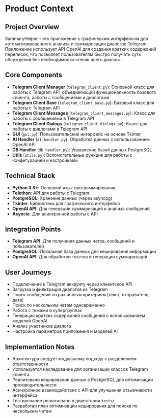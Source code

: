 # Product Context

## Project Overview
SammaryHelper - это приложение с графическим интерфейсом для автоматизированного анализа и суммаризации диалогов Telegram. Приложение использует API OpenAI для создания кратких содержаний переписок, что позволяет пользователям быстро получать суть обсуждений без необходимости чтения всего диалога.

## Core Components
- **Telegram Client Manager** (`telegram_client.py`): Основной класс для работы с Telegram API, объединяющий функциональность базового клиента, работы с сообщениями и диалогами
- **Telegram Client Base** (`telegram_client_base.py`): Базовый класс для работы с Telegram API
- **Telegram Client Messages** (`telegram_client_messages.py`): Класс для работы с сообщениями в Telegram API
- **Telegram Client Dialogs** (`telegram_client_dialogs.py`): Класс для работы с диалогами в Telegram API
- **GUI** (`gui.py`): Пользовательский интерфейс на основе Tkinter
- **AI Handler** (`ai_handler.py`): Обработка данных с использованием OpenAI API
- **DB Handler** (`db_handler.py`): Управление базой данных PostgreSQL
- **Utils** (`utils.py`): Вспомогательные функции для работы с конфигурацией и настройками

## Technical Stack
- **Python 3.8+**: Основной язык программирования
- **Telethon**: API для работы с Telegram
- **PostgreSQL**: Хранение данных (через asyncpg)
- **Tkinter**: Библиотека для графического интерфейса
- **OpenAI API**: Для генерации суммаризаций и анализа сообщений
- **Asyncio**: Для асинхронной работы с API

## Integration Points
- **Telegram API**: Для получения данных чатов, сообщений и пользователей
- **PostgreSQL**: Локальная база данных для кеширования информации
- **OpenAI API**: Для обработки текстов и генерации суммаризаций

## User Journeys
- Подключение к Telegram аккаунту через клиентское API
- Загрузка и фильтрация диалогов из Telegram
- Поиск сообщений по различным критериям (текст, отправитель, дата)
- Поиск по нескольким чатам одновременно
- Работа с темами в супергруппах
- Генерация кратких содержаний сообщений с использованием моделей OpenAI
- Анализ участников диалога
- Настройка параметров приложения и моделей AI

## Implementation Notes
- Архитектура следует модульному подходу с разделением ответственности
- Используется наследование для организации классов Telegram клиента
- Реализовано кеширование данных в PostgreSQL для оптимизации производительности
- Асинхронное взаимодействие с API для улучшения отзывчивости интерфейса
- Тестирование реализовано в директории `tests/`
- Разработан план оптимизации кеширования для поиска по нескольким чатам